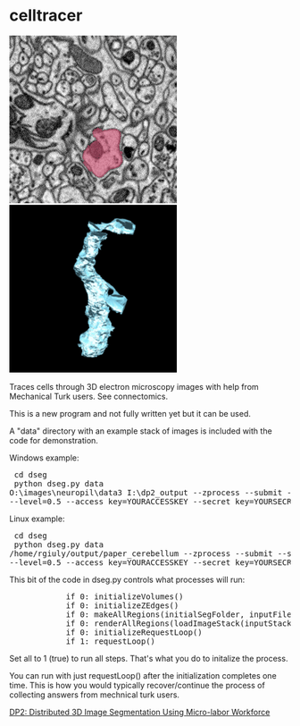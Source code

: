 celltracer
==========

![Alt attribute text Here](doc/dp2_300x300.gif)
![Alt attribute text Here](doc/movie_of_gial_cell_and_neuron_smaller.gif)


Traces cells through 3D electron microscopy images with help from Mechanical Turk users. See connectomics.


This is a new program and not fully written yet but it can be used.

A "data" directory with an example stack of images is included with the code for demonstration.


Windows example:
<br><pre>
cd dseg<br>
python dseg.py data O:\images\neuropil\data3 I:\dp2_output --zprocess --submit --sigma=4 --level=0.5 --access_key=YOURACCESSKEY --secret_key=YOURSECRETKEY
</pre>

Linux example:
<br><pre>
cd dseg<br>
python dseg.py data /home/rgiuly/output/paper_cerebellum --zprocess --submit --sigma=4 --level=0.5 --access_key=YOURACCESSKEY --secret_key=YOURSECRETKEY
</pre>


This bit of the code in dseg.py controls what processes will run:
<pre>
            if 0: initializeVolumes()
            if 0: initializeZEdges()
            if 0: makeAllRegions(initialSegFolder, inputFileExtension=inputFileExtension)
            if 0: renderAllRegions(loadImageStack(inputStack, None), 1)
            if 0: initializeRequestLoop()
            if 1: requestLoop()
</pre>

Set all to 1 (true) to run all steps. That's what you do to initalize the process.


You can run with just requestLoop() after the initialization completes one time. This is how you would typically recover/continue the process of collecting answers from mechnical turk users.


<a href=http://bioinformatics.oxfordjournals.org/content/29/10/1359> DP2: Distributed 3D Image Segmentation Using Micro-labor Workforce </a>
